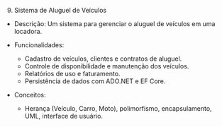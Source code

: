 9. Sistema de Aluguel de Veículos

- Descrição: Um sistema para gerenciar o aluguel de veículos em uma locadora.

- Funcionalidades:
  - Cadastro de veículos, clientes e contratos de aluguel.
  - Controle de disponibilidade e manutenção dos veículos.
  - Relatórios de uso e faturamento.
  - Persistência de dados com ADO.NET e EF Core.

- Conceitos:
  - Herança (Veículo, Carro, Moto), polimorfismo, encapsulamento, UML, interface de usuário.
